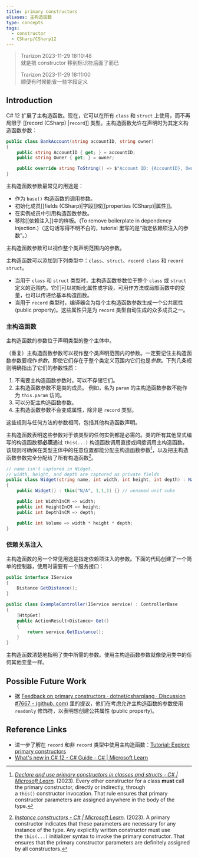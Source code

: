 ```yaml
---
title: primary constructors
aliases: 主构造函数
type: concepts
tags:
  - constructor
  - CSharp/CSharp12
---
```


> Trarizon 2023-11-29 18:10:48  
> 就是把 constructor 移到标识符后面了而已  
> 
> Trarizon 2023-11-29 18:11:00  
> 顺便有时候能省一些字段定义

## Introduction

C# 12 扩展了主构造函数。现在，它可以在所有 `class` 和 `struct` 上使用，而不再局限于 [[record (CSharp) |`record`]] 类型。主构造函数允许在声明时为其定义构造函数参数：

```csharp
public class BankAccount(string accountID, string owner)
{
    public string AccountID { get; } = accountID;
    public string Owner { get; } = owner;

    public override string ToString() => $"Account ID: {AccountID}, Owner: {Owner}";
}
```

主构造函数参数最常见的用途是：

- 作为 `base()` 构造函数的调用参数。
- 初始化成员[[fields (CSharp)|字段]]或[[properties (CSharp)|属性]]。
- 在实例成员中引用构造函数参数。
- 移除[[依赖注入]]中的样板。(To remove boilerplate in dependency injection.)（这句话写得不明不白的，tutorial 里写的是“指定依赖项注入的参数”。）

主构造函数参数可以视作整个类声明范围内的参数。

主构造函数可以添加到下列类型中：`class`、`struct`、`record class` 和  `record struct`。
- 当用于 `class` 和 `struct` 类型时，主构造函数参数位于整个 `class` 或 `struct` 定义的范围内。它们可以初始化属性或字段，可用作方法或局部函数中的变量，也可以传递给基本构造函数。
- 当用于 `record` 类型时，编译器会为每个主构造函数参数生成一个公共属性 (public property)。这些属性只是为 `record` 类型自动生成的众多成员之一。

### 主构造函数

主构造函数的参数位于声明类型的整个主体中。

（重复）主构造函数参数可以视作整个类声明范围内的参数。一定要记住主构造函数参数要视作*参数*，即使它们存在于整个类定义范围内它们也是*参数*。下列几条规则明确指出了它们的参数性质：

1. 不需要主构造函数参数时，可以不存储它们。
2. 主构造函数参数不是类的成员。 例如，名为 `param` 的主构造函数参数不能作为 `this.param` 访问。
3. 可以分配主构造函数参数。
4. 主构造函数参数不会变成属性，除非是 `record` 类型。

这些规则与任何方法的参数相同，包括其他构造函数声明。

主构造函数表明这些参数对于该类型的任何实例都是必需的。类的所有其他显式编写的构造函数都**必须**通过 `this(...)` 构造函数调用直接或间接调用主构造函数。该规则可确保在类型主体中的任意位置都能分配主构造函数参数[^cite1]，以及把主构造函数参数完全分配给了所有构造函数[^cite2]。

```csharp
// name isn't captured in Widget.
// width, height, and depth are captured as private fields
public class Widget(string name, int width, int height, int depth) : NamedItem(name)
{
    public Widget() : this("N/A", 1,1,1) {} // unnamed unit cube

    public int WidthInCM => width;
    public int HeightInCM => height;
    public int DepthInCM => depth;

    public int Volume => width * height * depth;
}
```

### 依赖关系注入

主构造函数的另一个常见用途是指定依赖项注入的参数。下面的代码创建了一个简单的控制器，使用时需要有一个服务接口：

```csharp
public interface IService
{
    Distance GetDistance();
}

public class ExampleController(IService service) : ControllerBase
{
    [HttpGet]
    public ActionResult<Distance> Get()
    {
        return service.GetDistance();
    }
}
```

主构造函数清楚地指明了类中所需的参数。使用主构造函数参数就像使用类中的任何其他变量一样。

## Possible Future Work

- 据 [Feedback on primary constructors · dotnet/csharplang · Discussion #7667 
\- (github. com)]( https://github.com/dotnet/csharplang/discussions/7667 ) 里的提议，他们在考虑允许主构造函数的参数使用 `readonly` 修饰符，以表明想创建公共属性 (public property)。

## Reference Links

- 进一步了解在 `record` 和非 `record` 类型中使用主构造函数：[Tutorial: Explore primary constructors](https://learn.microsoft.com/dotnet/csharp/whats-new/tutorials/primary-constructors)
-  [What's new in C# 12 - C# Guide - C# | Microsoft Learn](https://learn.microsoft.com/en-gb/dotnet/csharp/whats-new/csharp-12#primary-constructors)

[^cite1]: *[Declare and use primary constructors in classes and structs - C# | Microsoft Learn](https://learn.microsoft.com/en-gb/dotnet/csharp/whats-new/tutorials/primary-constructors).* (2023). Every other constructor for a class **must** call the primary constructor, directly or indirectly, through a `this()` constructor invocation. That rule ensures that primary constructor parameters are assigned anywhere in the body of the type.

[^cite2]: *[Instance constructors - C# | Microsoft Learn](https://learn.microsoft.com/en-gb/dotnet/csharp/programming-guide/classes-and-structs/instance-constructors#primary-constructors).* (2023). A primary constructor indicates that these parameters are necessary for any instance of the type. Any explicitly written constructor must use the `this(...)` initializer syntax to invoke the primary constructor. That ensures that the primary constructor parameters are definitely assigned by all constructors.
